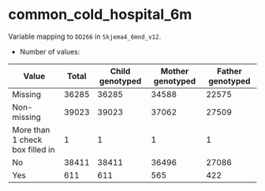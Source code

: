 # common_cold_hospital_6m
Variable mapping to `DD266` in `Skjema4_6mnd_v12`.
- Number of values:

| Value | Total | Child genotyped | Mother genotyped | Father genotyped |
| ----- | ----- | --------------- | ---------------- | ---------------- |
| Missing | 36285 | 36285 | 34588 | 22575 |
| Non-missing | 39023 | 39023 | 37062 | 27509 |
| More than 1 check box filled in | 1 | 1 | 1 |1 |
| No | 38411 | 38411 | 36496 |27086 |
| Yes | 611 | 611 | 565 |422 |



